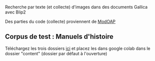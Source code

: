 Recherche par texte (et collecte) d'images dans des documents Gallica avec Blip2 

Des parties du code (collecte) proviennent de [ModOAP](https://github.com/MODOAP/Telechargement-documents-Gallica)

## Corpus de test : Manuels d'histoire
Téléchargez les trois dossiers [ici](https://drive.google.com/drive/folders/1Ni8SP6i8n8qMHCX7RHp-hL8mlROWLgia?usp=drive_link) et placez les dans google colab dans le dossier "content" (dossier par défaut à l'ouverture)
